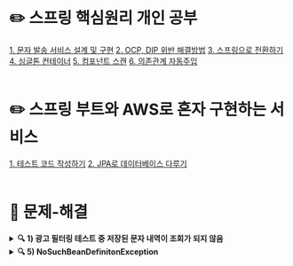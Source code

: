 # ✏️ 스프링 핵심원리 개인 공부

[1. 문자 발송 서비스 설계 및 구현](https://github.com/Jisu-Shin/jisutudy/blob/main/docs/spring/1.%20문자%20발송%20서비스%20설계%20및%20구현.md)
[2. OCP, DIP 위반 해결방법](https://github.com/Jisu-Shin/jisutudy/blob/main/docs/spring/2.%20OCP,%20DIP%20위반%20해결방법.md)
[3. 스프링으로 전환하기](https://github.com/Jisu-Shin/jisutudy/blob/main/docs/spring/3.%20스프링으로%20전환하기.md)
[4. 싱글톤 컨테이너](https://github.com/Jisu-Shin/jisutudy/blob/main/docs/spring/4.%20싱글톤%20컨테이너.md)
[5. 컴포넌트 스캔](https://github.com/Jisu-Shin/jisutudy/blob/main/docs/spring/5.%20컴포넌트%20스캔.md)
[6. 의존관계 자동주입](https://github.com/Jisu-Shin/jisutudy/blob/main/docs/spring/6.%20의존관계%20자동주입.md)
<br><br>
# ✏️ 스프링 부트와 AWS로 혼자 구현하는 서비스

[1. 테스트 코드 작성하기](https://github.com/Jisu-Shin/jisutudy/blob/main/docs/springboot+AWS/1.%20테스트%20코드%20작성하기.md)
[2. JPA로 데이터베이스 다루기](https://github.com/Jisu-Shin/jisutudy/blob/main/docs/springboot+AWS/2.%20JPA로%20데이터베이스%20다루기.md)
<br><br>
# 🚫 문제-해결
<details> 
	<summary><b>🔍 1) 광고 필터링 테스트 중 저장된 문자 내역이 조회가 되지 않음</b></summary>
	<div markdown = "1">
		<ul>
		<li>원인 : MemorySmsRepository에 메모리 저장 객체가 private final 로 선언되어 있었다. 저장하는 거랑 조회하는 거랑... 다른 객체를 보고 있었다는 것...?</li>
			<ul>
			<li>final 키워드는 선언된 대상의 변경을 금지한다. 변수->상수 / 메소드->오버라이딩금지 / 클래스 -> 상속금지 / 객체 -> 주소재할당금지 </li>
			<li>static 키워드는 모든 인스턴스에서 공유되므로 한번만 메모리에 로딩한다.</li>
			</ul>
		<li>해결책 : private static 으로 선언했다</li>
		</ul>
	</div>
</details>
<details> 
	<summary><b>🔍 5) NoSuchBeanDefinitonException</b></summary>
	<div markdown = "1">
	<img src ="https://github.com/user-attachments/assets/0d7a47b7-9e69-4fec-b983-513bcd884f12">
		<ul>
		<li>원인 : 스프링컨테이너에서 빈 이름을 찾을때 custService로 찾고 있었다</li>
		<li>해결책 : 빈이름 파라미터를 빼고 타입으로만 스프링빈을 찾게 코드를 수정했다</li>
			<ul>
				<li>또 다른 해결책 : value를 이용해 빈이름을 지정해준다 @Component("smsFilter") </li>
			</ul>
		</ul>
	</div>
</details>



